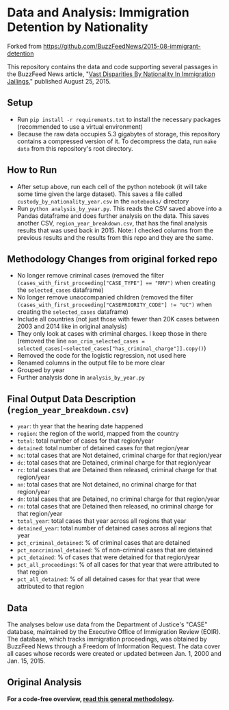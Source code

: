 # Data and Analysis: Immigration Detention by Nationality

Forked from https://github.com/BuzzFeedNews/2015-08-immigrant-detention

This repository contains the data and code supporting several passages in the BuzzFeed News article, "[Vast Disparities By Nationality In Immigration Jailings](http://www.buzzfeed.com/davidnoriega/vast-disparities-by-nationality-in-immigration-jailings)," published August 25, 2015.

## Setup
- Run `pip install -r requirements.txt` to install the necessary packages (recommended to use a virtual environment)
- Because the raw data occupies 5.3 gigabytes of storage, this repository contains a compressed version of it. To decompress the data, run `make data` from this repository's root directory.

## How to Run
- After setup above, run each cell of the python notebook (it will take some time given the large dataset). This saves a file called `custody_by_nationality_year.csv` in the `notebooks/` directory
- Run `python analysis_by_year.py`. This reads the CSV saved above into a Pandas dataframe and does further analysis on the data. This saves another CSV, `region_year_breakdown.csv`, that has the final analysis results that was used back in 2015. Note: I checked columns from the previous results and the results from this repo and they are the same.

## Methodology Changes from original forked repo
- No longer remove criminal cases (removed the filter `(cases_with_first_proceeding["CASE_TYPE"] == "RMV")` when creating the `selected_cases` dataframe)
- No longer remove unaccompanied children (removed the filter `(cases_with_first_proceeding["CASEPRIORITY_CODE"] != "UC")` when creating the `selected_cases` dataframe)
- Include all countries (not just those with fewer than 20K cases between 2003 and 2014 like in original analysis)
- They only look at cases with criminal charges. I keep those in there (removed the line `non_crim_selected_cases = selected_cases[~selected_cases["has_criminal_charge"]].copy()`)
- Removed the code for the logistic regression, not used here
- Renamed columns in the output file to be more clear
- Grouped by year
- Further analysis done in `analysis_by_year.py`

## Final Output Data Description (`region_year_breakdown.csv`)
- `year`: th year that the hearing date happened
- `region`: the region of the world, mapped from the country
- `total`: total number of cases for that region/year
- `detained`: total number of detained cases for that region/year
- `nc`: total cases that are Not detained, criminal charge for that region/year
- `dc`: total cases that are Detained, criminal charge for that region/year
- `rc`: total cases that are Detained then released, criminal charge for that region/year
- `nn`: total cases that are Not detained, no criminal charge for that region/year
- `dn`: total cases that are Detained, no criminal charge for that region/year
- `rn`: total cases that are Detained then released, no criminal charge for that region/year
- `total_year`: total cases that year across all regions that year
- `detained_year`: total number of detained cases across all regions that year
- `pct_criminal_detained`: % of criminal cases that are detained
- `pct_noncriminal_detained`: % of non-criminal cases that are detained
- `pct_detained`: % of cases that were detained for that region/year
- `pct_all_proceedings`: % of all cases for that year that were attributed to that region
- `pct_all_detained`: % of all detained cases for that year that were attributed to that region


## Data

The analyses below use data from the Department of Justice's "CASE" database, maintained by the Executive Office of Immigration Review (EOIR). The database,  which tracks immigration proceedings, was obtained by BuzzFeed News through a Freedom of Information Request. The data cover all cases whose records were created or updated between Jan. 1, 2000 and Jan. 15, 2015.

## Original Analysis

__For a code-free overview, [read this general methodology](methodology.md).__